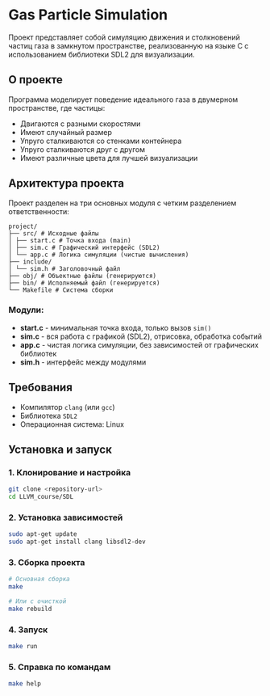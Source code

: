 # Gas Particle Simulation

Проект представляет собой симуляцию движения и столкновений частиц газа в замкнутом пространстве, реализованную на языке C с использованием библиотеки SDL2 для визуализации.

## О проекте

Программа моделирует поведение идеального газа в двумерном пространстве, где частицы:
- Двигаются с разными скоростями
- Имеют случайный размер
- Упруго сталкиваются со стенками контейнера
- Упруго сталкиваются друг с другом
- Имеют различные цвета для лучшей визуализации

## Архитектура проекта

Проект разделен на три основных модуля с четким разделением ответственности:

```
project/
├── src/ # Исходные файлы
│ ├── start.c # Точка входа (main)
│ ├── sim.c # Графический интерфейс (SDL2)
│ └── app.c # Логика симуляции (чистые вычисления)
├── include/
│ └── sim.h # Заголовочный файл
├── obj/ # Объектные файлы (генерируются)
├── bin/ # Исполняемый файл (генерируется)
└── Makefile # Система сборки
```

### Модули:

- **start.c** - минимальная точка входа, только вызов `sim()`
- **sim.c** - вся работа с графикой (SDL2), отрисовка, обработка событий
- **app.c** - чистая логика симуляции, без зависимостей от графических библиотек
- **sim.h** - интерфейс между модулями

## Требования

- Компилятор `clang` (или `gcc`)
- Библиотека `SDL2`
- Операционная система: Linux

## Установка и запуск

### 1. Клонирование и настройка
```bash
git clone <repository-url>
cd LLVM_course/SDL
```

### 2. Установка зависимостей
```bash
sudo apt-get update
sudo apt-get install clang libsdl2-dev
```

### 3. Сборка проекта
```bash
# Основная сборка
make

# Или с очисткой
make rebuild
```

### 4. Запуск
```bash
make run
```

### 5. Справка по командам
```bash
make help
```